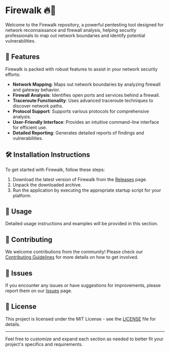 # Firewalk 🔥🚶
Welcome to the Firewalk repository, a powerful pentesting tool designed for network reconnaissance and firewall analysis, helping security professionals to map out network boundaries and identify potential vulnerabilities.

## 🚀 Features
Firewalk is packed with robust features to assist in your network security efforts:
- **Network Mapping**: Maps out network boundaries by analyzing firewall and gateway behavior.
- **Firewall Analysis**: Identifies open ports and services behind a firewall.
- **Traceroute Functionality**: Uses advanced traceroute techniques to discover network paths.
- **Protocol Support**: Supports various protocols for comprehensive analysis.
- **User-Friendly Interface**: Provides an intuitive command-line interface for efficient use.
- **Detailed Reporting**: Generates detailed reports of findings and vulnerabilities.

## 🛠️ Installation Instructions
To get started with Firewalk, follow these steps:
1. Download the latest version of Firewalk from the [Releases](../../releases) page.
2. Unpack the downloaded archive.
3. Run the application by executing the appropriate startup script for your platform.

## 📝 Usage
Detailed usage instructions and examples will be provided in this section.

## 🤝 Contributing
We welcome contributions from the community! Please check our [Contributing Guidelines](../../CONTRIBUTING.md) for more details on how to get involved.

## 🐞 Issues
If you encounter any issues or have suggestions for improvements, please report them on our [Issues](../../issues) page.

## 📜 License
This project is licensed under the MIT License - see the [LICENSE](../../LICENSE) file for details.

---

Feel free to customize and expand each section as needed to better fit your project's specifics and requirements.
